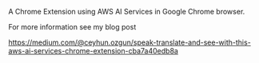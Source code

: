A Chrome Extension using AWS AI Services in Google Chrome browser.

For more information see my blog post

https://medium.com/@ceyhun.ozgun/speak-translate-and-see-with-this-aws-ai-services-chrome-extension-cba7a40edb8a
